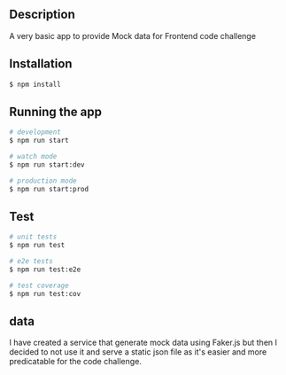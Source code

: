 ## Description

A very basic app to provide Mock data for Frontend code challenge

## Installation

```bash
$ npm install
```

## Running the app

```bash
# development
$ npm run start

# watch mode
$ npm run start:dev

# production mode
$ npm run start:prod
```

## Test

```bash
# unit tests
$ npm run test

# e2e tests
$ npm run test:e2e

# test coverage
$ npm run test:cov
```

## data

I have created a service that generate mock data using Faker.js but then I decided to not use it and serve a static json file as it's easier and more predicatable for the code challenge.
